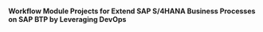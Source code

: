 #### Workflow Module Projects for **Extend SAP S/4HANA Business Processes on SAP BTP by Leveraging DevOps**